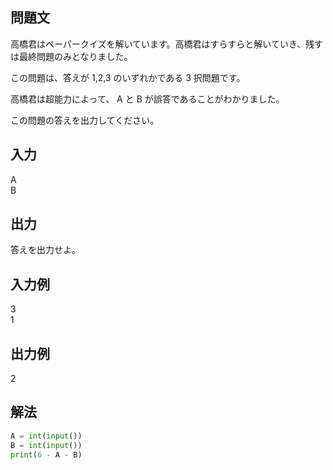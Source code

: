 ## 問題文
高橋君はペーパークイズを解いています。高橋君はすらすらと解いていき、残すは最終問題のみとなりました。  

この問題は、答えが 
1,2,3 のいずれかである 
3 択問題です。  

高橋君は超能力によって、
A と 
B が誤答であることがわかりました。  

この問題の答えを出力してください。
## 入力
A  
B
## 出力
答えを出力せよ。
## 入力例
3  
1
## 出力例
2
## 解法

```python
A = int(input())
B = int(input())
print(6 - A - B)